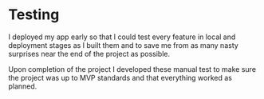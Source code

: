 # Testing

I deployed my app early so that I could test every feature in local and deployment stages as I built them and to save me from as many nasty surprises near the end of the project as possible. 

Upon completion of the project I developed these manual test to make sure the project was up to MVP standards and that everything worked as planned.
